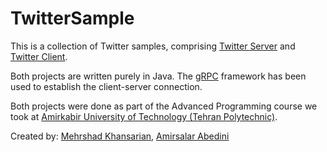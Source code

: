 # TwitterSample
This is a collection of Twitter samples, comprising [Twitter Server][1] and [Twitter Client][2].

Both projects are written purely in Java. The [gRPC][6] framework has been used to establish the client-server connection.

Both projects were done as part of the Advanced Programming course we took at [Amirkabir University of Technology (Tehran Polytechnic)][3].

Created by: [Mehrshad Khansarian][4], [Amirsalar Abedini][5]

[1]: https://github.com/mehrhsad-kh/TwitterServer
[2]: https://github.com/mehrhsad-kh/TwitterClient
[3]: https://aut.ac.ir/en
[4]: https://github.com/mehrshad-kh
[5]: https://github.com/amirsalarabedini
[6]: https://grpc.io
